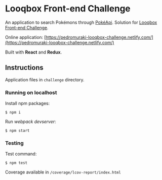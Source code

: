 # Looqbox Front-end Challenge
An application to search Pokémons through [PokéApi](https://pokeapi.co/). Solution for [Looqbox Front-end Challenge](https://github.com/looqbox/looqbox-frontend-challenge).

Online application: [https://pedromuraki-looqbox-challenge.netlify.com/](https://pedromuraki-looqbox-challenge.netlify.com/)

Built with **React** and **Redux**.

## Instructions
Application files in `challenge` directory.

### Running on localhost

Install npm packages:
```
$ npm i
```

Run *webpack devserver*:
```
$ npm start
```

### Testing

Test command:
```
$ npm test
```
Coverage available in `/coverage/lcov-report/index.html`

